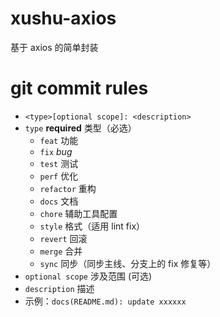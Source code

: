 # xushu-axios

基于 axios 的简单封装

# git commit rules

- `<type>[optional scope]: <description>`
- `type` **required** 类型（必选）
  - `feat` 功能
  - `fix` _bug_
  - `test` 测试
  - `perf` 优化
  - `refactor` 重构
  - `docs` 文档
  - `chore` 辅助工具配置
  - `style` 格式（适用 lint fix）
  - `revert` 回滚
  - `merge` 合并
  - `sync` 同步（同步主线、分支上的 fix 修复等）
- `optional scope` 涉及范围 (可选)
- `description` 描述
- 示例：`docs(README.md): update xxxxxx`
